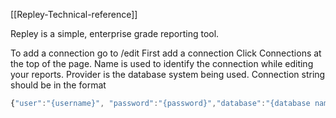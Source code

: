 [[Repley-Technical-reference]]

Repley is a simple, enterprise grade reporting tool.  

To add a connection go to /edit
First add a connection
Click Connections at the top of the page.
Name is used to identify the connection while editing your reports.
Provider is the database system being used.
Connection string should be in the format 
```javascript
{"user":"{username}", "password":"{password}","database":"{database name}","server":"{server name or IP address}"}
```